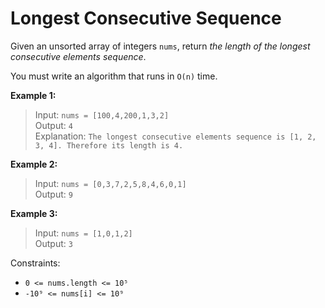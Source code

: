 # Longest Consecutive Sequence

Given an unsorted array of integers `nums`, return *the length of the longest consecutive elements sequence*.

You must write an algorithm that runs in `O(n)` time.

**Example 1:**

> Input: `nums = [100,4,200,1,3,2]`  
> Output: `4`  
> Explanation: `The longest consecutive elements sequence is [1, 2, 3, 4]. Therefore its length is 4.`

**Example 2:**

> Input: `nums = [0,3,7,2,5,8,4,6,0,1]`  
> Output: `9`

**Example 3:**

> Input: `nums = [1,0,1,2]`  
> Output: `3`

Constraints:

* `0 <= nums.length <= 10⁵`
* `-10⁹ <= nums[i] <= 10⁹`
